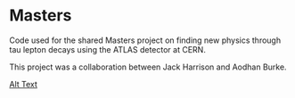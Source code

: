 # Masters

Code used for the shared Masters project on finding new physics through tau lepton decays using the ATLAS detector at CERN.

This project was a collaboration between Jack Harrison and Aodhan Burke.


[Alt Text](savedPlots/%contained_MPHYS.PNG?raw=true "Title")

